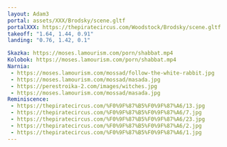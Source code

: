 ```yaml
---
layout: Adam3
portal: assets/XXX/Brodsky/scene.gltf
portalXXX: https://thepiratecircus.com/Woodstock/Brodsky/scene.gltf
takeoff: "1.64, 1.44, 0.91"
landing: "0.76, 1.42, 0.1"

Skazka: https://moses.lamourism.com/porn/shabbat.mp4
Kolobok: https://moses.lamourism.com/porn/shabbat.mp4
Narnia: 
 - https://moses.lamourism.com/mossad/follow-the-white-rabbit.jpg
 - https://moses.lamourism.com/mossad/masada.jpg
 - https://perestroika-2.com/images/witches.jpg
 - https://moses.lamourism.com/mossad/masada.jpg
Reminiscence:
 - https://thepiratecircus.com/%F0%9F%87%B5%F0%9F%87%A6/13.jpg
 - https://thepiratecircus.com/%F0%9F%87%B5%F0%9F%87%A6/7.jpg
 - https://thepiratecircus.com/%F0%9F%87%B5%F0%9F%87%A6/23.jpg
 - https://thepiratecircus.com/%F0%9F%87%B5%F0%9F%87%A6/2.jpg
 - https://thepiratecircus.com/%F0%9F%87%B5%F0%9F%87%A6/1.jpg
---
```

